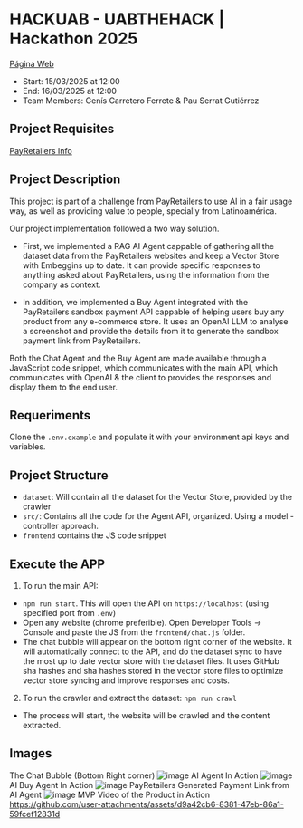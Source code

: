 # HACKUAB - UABTHEHACK | Hackathon 2025
[Página Web](https://www.uabthehack.cat/)

- Start: 15/03/2025 at 12:00
- End: 16/03/2025 at 12:00
- Team Members: Genís Carretero Ferrete & Pau Serrat Gutiérrez

## Project Requisites
[PayRetailers Info](https://bitbucket.org/payretailers/uab-the-hack-payretailers/src/main/)

## Project Description
This project is part of a challenge from PayRetailers to use AI in a fair usage way, as well as providing value to people, specially from Latinoamérica.

Our project implementation followed a two way solution.
- First, we implemented a RAG AI Agent cappable of gathering all the dataset data from the PayRetailers websites and keep a Vector Store with Embeggins up to date. It can provide specific responses to anything asked about PayRetailers, using the information from the company as context.

- In addition, we implemented a Buy Agent integrated with the PayRetailers sandbox payment API cappable of helping users buy any product from any e-commerce store. It uses an OpenAI LLM to analyse a screenshot and provide the details from it to generate the sandbox payment link from PayRetailers.

Both the Chat Agent and the Buy Agent are made available through a JavaScript code snippet, which communicates with the main API, which communicates with OpenAI & the client to provides the responses and display them to the end user.

## Requeriments
Clone the `.env.example` and populate it with your environment api keys and variables.

## Project Structure
- `dataset`: Will contain all the dataset for the Vector Store, provided by the crawler
- `src/`: Contains all the code for the Agent API, organized. Using a model - controller approach.
- `frontend` contains the JS code snippet

## Execute the APP
1. To run the main API:
- `npm run start`. This will open the API on `https://localhost` (using specified port from `.env`)
- Open any website (chrome preferible). Open Developer Tools -> Console and paste the JS from the `frontend/chat.js` folder.
- The chat bubble will appear on the bottom right corner of the website. It will automatically connect to the API, and do the dataset sync to have the most up to date vector store with the dataset files. It uses GitHub sha hashes and sha hashes stored in the vector store files to optimize vector store syncing and improve responses and costs.

2. To run the crawler and extract the dataset: `npm run crawl`
- The process will start, the website will be crawled and the content extracted.

## Images
The Chat Bubble (Bottom Right corner)
![image](https://github.com/user-attachments/assets/4570b306-e9b0-429a-aa9e-56f9a40981ec)
AI Agent In Action
![image](https://github.com/user-attachments/assets/939f20d8-b5e8-4960-8489-27f7aeec8635)
AI Buy Agent In Action
![image](https://github.com/user-attachments/assets/faade160-607e-429b-87fb-b76b35c5932b)
PayRetailers Generated Payment Link from AI Agent
![image](https://github.com/user-attachments/assets/ce2d0c79-c60a-43a0-8cc7-341cb75ef7d5)
MVP Video of the Product in Action
https://github.com/user-attachments/assets/d9a42cb6-8381-47eb-86a1-59fcef12831d


